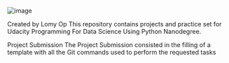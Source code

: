 ![image](https://user-images.githubusercontent.com/86535678/129487522-3fdeece7-fdbf-4d86-890a-1cba73f18db0.png)

Created by Lomy Op
This repository contains projects and practice set for Udacity Programming For Data Science Using Python Nanodegree.

Project Submission
The Project Submission consisted in the filling of a template with all the Git commands used to perform the requested tasks

